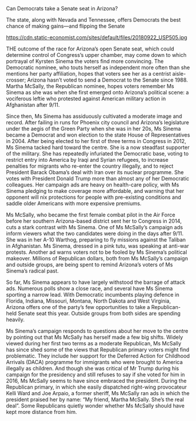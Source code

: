 Can Democrats take a Senate seat in Arizona?

The state, along with Nevada and Tennessee, offers Democrats the best chance of making gains—and flipping the Senate

https://cdn.static-economist.com/sites/default/files/20180922_USP505.jpg

THE outcome of the race for Arizona’s open Senate seat, which could determine control of Congress’s upper chamber, may come down to which portrayal of Kyrsten Sinema the voters find more convincing. The Democratic nominee, who touts herself as independent more often than she mentions her party affiliation, hopes that voters see her as a centrist aisle-crosser; Arizona hasn’t voted to send a Democrat to the Senate since 1988. Martha McSally, the Republican nominee, hopes voters remember Ms Sinema as she was when she first emerged onto Arizona’s political scene: a vociferous leftie who protested against American military action in Afghanistan after 9/11.

Since then, Ms Sinema has assiduously cultivated a moderate image and record. After failing in runs for Phoenix city council and Arizona’s legislature under the aegis of the Green Party when she was in her 20s, Ms Sinema became a Democrat and won election to the state House of Representatives in 2004. After being elected to her first of three terms in Congress in 2012, Ms Sinema tacked hard toward the centre. She is a now steadfast supporter of the military. She has repeatedly infuriated the Democratic base, voting to restrict entry into America by Iraqi and Syrian refugees, to increase penalties for migrants who re-enter the country illegally, and to reject President Barack Obama’s deal with Iran over its nuclear programme. She votes with President Donald Trump more than almost any of her Democratic colleagues. Her campaign ads are heavy on health-care policy, with Ms Sinema pledging to make coverage more affordable, and warning that her opponent will nix protections for people with pre-existing conditions and saddle older Americans with more expensive premiums.

Ms McSally, who became the first female combat pilot in the Air Force before her southern Arizona-based district sent her to Congress in 2014, cuts a stark contrast with Ms Sinema. One of Ms McSally’s campaign ads inform viewers what the two candidates were doing in the days after 9/11. She was in her A-10 Warthog, preparing to fly missions against the Taliban in Afghanistan. Ms Sinema, dressed in a pink tutu, was speaking at anti-war protests. Another ad warns voters not to be fooled by Ms Sinema’s political makeover. Millions of Republican dollars, both from Ms McSally’s campaign and outside groups, are being spent to remind Arizona’s voters of Ms Sinema’s radical past.

So far, Ms Sinema appears to have largely withstood the barrage of attack ads. Numerous polls show a close race, and several have Ms Sinema sporting a narrow lead. With Democratic incumbents playing defence in Florida, Indiana, Missouri, Montana, North Dakota and West Virginia, Arizona offers one of the party’s few opportunities to take a Republican-held Senate seat this year. Outside groups from both sides are spending heavily.

Ms Sinema’s campaign responds to questions about her move to the centre by pointing out that Ms McSally has herself made a few big shifts. Widely viewed during her first two terms as a moderate Republican, Ms McSally has since shed some of the views that Republican primary voters might find problematic. They include her support for the Deferred Action for Childhood Arrivals (DACA) programme for immigrants who were brought to America illegally as children. And though she was critical of Mr Trump during his campaign for the presidency and still refuses to say if she voted for him in 2016, Ms McSally seems to have since embraced the president. During the Republican primary, in which she easily dispatched right-wing provocateur Kelli Ward and Joe Arpaio, a former sheriff, Ms McSally ran ads in which the president praised her by name: “My friend, Martha McSally. She’s the real deal”. Some Republicans quietly wonder whether Ms McSally should have kept more distance from him.